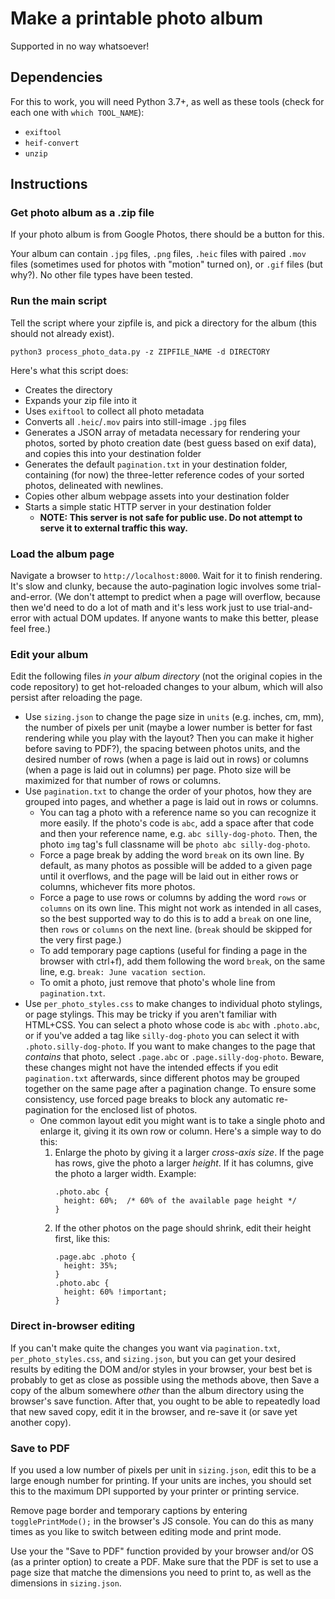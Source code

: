 # Make a printable photo album

Supported in no way whatsoever!

## Dependencies

For this to work, you will need Python 3.7+, as well as these tools (check for
each one with `which TOOL_NAME`):

* `exiftool`
* `heif-convert`
* `unzip`

## Instructions

### Get photo album as a .zip file

If your photo album is from Google Photos, there should be a button for this.

Your album can contain `.jpg` files, `.png` files, `.heic` files with paired `.mov` files (sometimes
used for photos with "motion" turned on), or `.gif` files (but why?). No other
file types have been tested.

### Run the main script

Tell the script where your zipfile is, and pick a directory for the album (this should not
already exist).

```
python3 process_photo_data.py -z ZIPFILE_NAME -d DIRECTORY
```

Here's what this script does:

* Creates the directory
* Expands your zip file into it
* Uses `exiftool` to collect all photo metadata
* Converts all `.heic`/`.mov` pairs into still-image `.jpg` files
* Generates a JSON array of metadata necessary for rendering your photos, sorted
  by photo creation date (best guess based on exif data), and copies this into
  your destination folder
* Generates the default `pagination.txt` in your destination folder, containing
  (for now) the three-letter reference codes of your sorted photos, delineated
  with newlines.
* Copies other album webpage assets into your destination folder
* Starts a simple static HTTP server in your destination folder
  * **NOTE: This server is not safe for public use. Do not attempt to serve it
    to external traffic this way.**

### Load the album page

Navigate a browser to `http://localhost:8000`. Wait for it to finish rendering.
It's slow and clunky, because the auto-pagination logic involves some
trial-and-error. (We don't attempt to predict when a page will overflow, because
then we'd need to do a lot of math and it's less work just to use
trial-and-error with actual DOM updates. If anyone wants to make this better,
please feel free.)

### Edit your album

Edit the following files *in your album directory* (not the original copies in
the code repository) to get hot-reloaded changes to your album, which will also
persist after reloading the page.

* Use `sizing.json` to change the page size in `units` (e.g. inches, cm, mm), the
  number of pixels per unit (maybe a lower number is better for fast rendering
  while you play with the layout? Then you can make it higher before saving to
  PDF?), the spacing between photos units, and the desired number of rows (when a
  page is laid out in rows) or columns (when a page is laid out in columns) per
  page. Photo size will be maximized for that number of rows or columns.
* Use `pagination.txt` to change the order of your photos, how they are grouped
  into pages, and whether a page is laid out in rows or columns.
  * You can tag a photo with a reference name so you can recognize it more
    easily. If the photo's code is `abc`, add a space after that code and then
    your reference name, e.g. `abc silly-dog-photo`. Then, the photo `img` tag's full
    classname will be `photo abc silly-dog-photo`.
  * Force a page break by adding the word `break` on its own line. By default,
    as many photos as possible will be added to a given page until it overflows,
    and the page will be laid out in either rows or columns, whichever fits more
    photos.
  * Force a page to use rows or columns by adding the word `rows` or `columns`
    on its own line. This might not work as intended in all cases, so the best
    supported way to do this is to add a `break` on one line, then `rows` or
    `columns` on the next line. (`break` should be skipped for the very first page.)
  * To add temporary page captions (useful for finding a page in the browser
    with ctrl+f), add them following the word `break`, on the same line, e.g.
    `break: June vacation section`.
  * To omit a photo, just remove that photo's whole line from `pagination.txt`.
* Use `per_photo_styles.css` to make changes to individual photo stylings, or
  page stylings. This may be tricky if you aren't familiar with HTML+CSS. You
  can select a photo whose code is `abc` with `.photo.abc`, or if you've added a
  tag like `silly-dog-photo` you can select it with `.photo.silly-dog-photo`. If
  you want to make changes to the page that *contains* that photo, select
  `.page.abc` or `.page.silly-dog-photo`. Beware, these changes might not have the
  intended effects if you edit `pagination.txt` afterwards, since different photos
  may be grouped together on the same page after a pagination change. To ensure
  some consistency, use forced page breaks to block any automatic re-pagination
  for the enclosed list of photos.
  * One common layout edit you might want is to take a single photo and enlarge
    it, giving it its own row or column. Here's a simple way to do this:
    1. Enlarge the photo by giving it a larger *cross-axis size*. If the page
       has rows, give the photo a larger *height*. If it has columns, give the
       photo a larger width. Example:
       ```
       .photo.abc {
         height: 60%;  /* 60% of the available page height */
       }
       ```
    2. If the other photos on the page should shrink, edit their height first,
       like this:
       ```
       .page.abc .photo {
         height: 35%;
       }
       .photo.abc {
         height: 60% !important;
       }
       ```

### Direct in-browser editing

If you can't make quite the changes you want via `pagination.txt`,
`per_photo_styles.css`, and `sizing.json`, but you can get your desired results
by editing the DOM and/or styles in your browser, your best bet is probably to
get as close as possible using the methods above, then Save a copy of the album
somewhere *other* than the album directory using the browser's save function.
After that, you ought to be able to repeatedly load that new saved copy, edit it
in the browser, and re-save it (or save yet another copy).

### Save to PDF

If you used a low number of pixels per unit in `sizing.json`, edit this to be a
large enough number for printing. If your units are inches, you should set this
to the maximum DPI supported by your printer or printing service.

Remove page border and temporary captions by entering `togglePrintMode();` in
the browser's JS console. You can do this as many times as you like to switch
between editing mode and print mode.

Use your the "Save to PDF" function provided by your browser and/or OS (as a
printer option) to create a PDF. Make sure that the PDF is set to use a page
size that matche the dimensions you need to print to, as well as the dimensions
in `sizing.json`.
